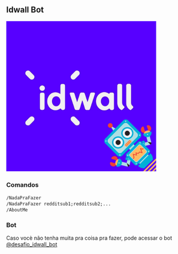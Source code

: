 ## Idwall Bot

<p align="left"><img src="img/logo.png" width="400"></p>

### Comandos

```
/NadaPraFazer
/NadaPraFazer redditsub1;redditsub2;...
/AboutMe
```

### Bot

Caso vocè não tenha muita pra coisa pra fazer, pode acessar o bot [@desafio_idwall_bot](https://telegram.me/desafio_idwall_bot)
